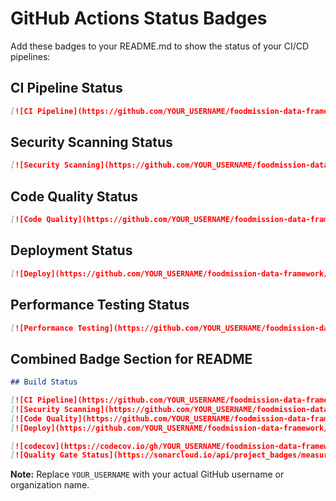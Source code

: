 # GitHub Actions Status Badges

Add these badges to your README.md to show the status of your CI/CD pipelines:

## CI Pipeline Status

```markdown
[![CI Pipeline](https://github.com/YOUR_USERNAME/foodmission-data-framework/actions/workflows/ci.yml/badge.svg)](https://github.com/YOUR_USERNAME/foodmission-data-framework/actions/workflows/ci.yml)
```

## Security Scanning Status

```markdown
[![Security Scanning](https://github.com/YOUR_USERNAME/foodmission-data-framework/actions/workflows/security.yml/badge.svg)](https://github.com/YOUR_USERNAME/foodmission-data-framework/actions/workflows/security.yml)
```

## Code Quality Status

```markdown
[![Code Quality](https://github.com/YOUR_USERNAME/foodmission-data-framework/actions/workflows/code-quality.yml/badge.svg)](https://github.com/YOUR_USERNAME/foodmission-data-framework/actions/workflows/code-quality.yml)
```

## Deployment Status

```markdown
[![Deploy](https://github.com/YOUR_USERNAME/foodmission-data-framework/actions/workflows/deploy.yml/badge.svg)](https://github.com/YOUR_USERNAME/foodmission-data-framework/actions/workflows/deploy.yml)
```

## Performance Testing Status

```markdown
[![Performance Testing](https://github.com/YOUR_USERNAME/foodmission-data-framework/actions/workflows/performance.yml/badge.svg)](https://github.com/YOUR_USERNAME/foodmission-data-framework/actions/workflows/performance.yml)
```

## Combined Badge Section for README

```markdown
## Build Status

[![CI Pipeline](https://github.com/YOUR_USERNAME/foodmission-data-framework/actions/workflows/ci.yml/badge.svg)](https://github.com/YOUR_USERNAME/foodmission-data-framework/actions/workflows/ci.yml)
[![Security Scanning](https://github.com/YOUR_USERNAME/foodmission-data-framework/actions/workflows/security.yml/badge.svg)](https://github.com/YOUR_USERNAME/foodmission-data-framework/actions/workflows/security.yml)
[![Code Quality](https://github.com/YOUR_USERNAME/foodmission-data-framework/actions/workflows/code-quality.yml/badge.svg)](https://github.com/YOUR_USERNAME/foodmission-data-framework/actions/workflows/code-quality.yml)
[![Deploy](https://github.com/YOUR_USERNAME/foodmission-data-framework/actions/workflows/deploy.yml/badge.svg)](https://github.com/YOUR_USERNAME/foodmission-data-framework/actions/workflows/deploy.yml)

[![codecov](https://codecov.io/gh/YOUR_USERNAME/foodmission-data-framework/branch/main/graph/badge.svg)](https://codecov.io/gh/YOUR_USERNAME/foodmission-data-framework)
[![Quality Gate Status](https://sonarcloud.io/api/project_badges/measure?project=foodmission-data-framework&metric=alert_status)](https://sonarcloud.io/dashboard?id=foodmission-data-framework)
```

**Note:** Replace `YOUR_USERNAME` with your actual GitHub username or organization name.
